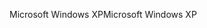 <span data-ttu-id="696ac-101">Microsoft Windows XP</span><span class="sxs-lookup"><span data-stu-id="696ac-101">Microsoft Windows XP</span></span>